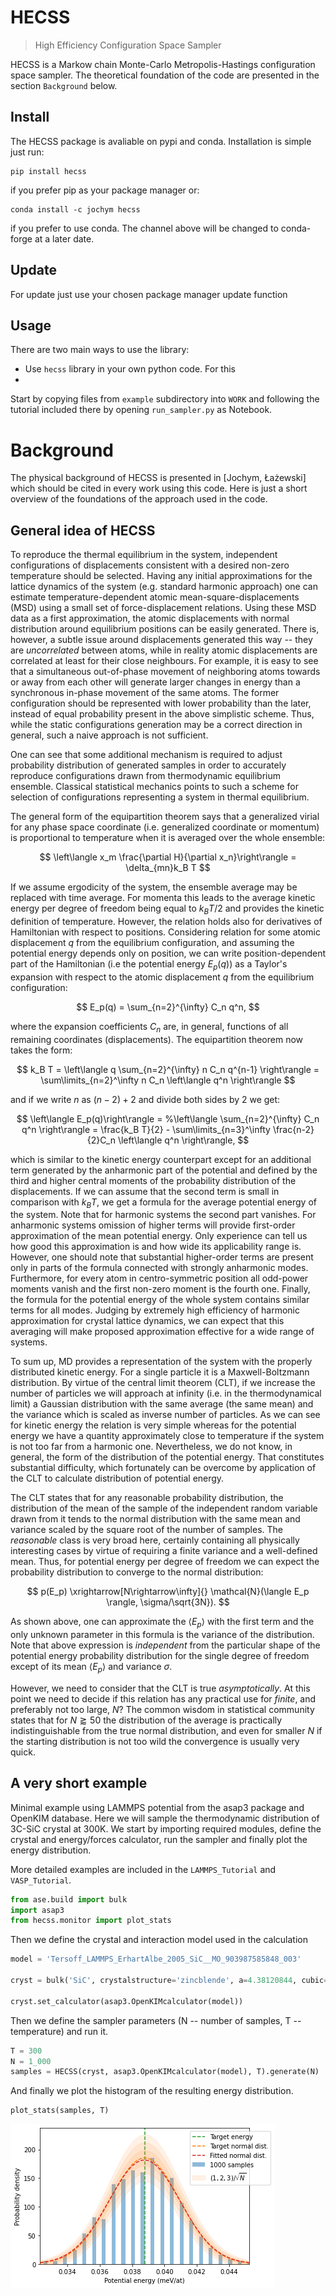 # HECSS
> High Efficiency Configuration Space Sampler


HECSS is a Markow chain Monte-Carlo Metropolis-Hastings configuration space sampler. The theoretical foundation of the code are presented in the section `Background` below.

## Install

The HECSS package is avaliable on pypi and conda. Installation is simple just run:
```
pip install hecss
```
if you prefer pip as your package manager or:
```
conda install -c jochym hecss
```
if you prefer to use conda. The channel above will be changed to conda-forge at a later date.

## Update

For update just use your chosen package manager update function

## Usage

There are two main ways to use the library:
 * Use `hecss` library in your own python code. For this 
 *

Start by copying files from `example` subdirectory into `WORK` and following
the tutorial included there by opening `run_sampler.py` as Notebook.

# Background

The physical background of  HECSS is presented in [Jochym, Łażewski] which should be cited in every work using this code. Here is just a short overview of the foundations of the approach used in the code.



## General idea of HECSS

To reproduce the thermal equilibrium in the system, independent configurations of displacements consistent with a desired non-zero temperature should be selected. 
Having any initial approximations for the lattice dynamics of the system (e.g. standard harmonic approach) one can estimate temperature-dependent atomic mean-square-displacements (MSD) using a small set of force-displacement relations. Using these MSD data as a first approximation, the atomic displacements with normal distribution around equilibrium positions can be easily generated. 
There is, however, a subtle issue around displacements generated this way -- they are *uncorrelated* between atoms, while in reality atomic displacements are correlated at least for their close neighbours. For example, it is easy to see that a simultaneous out-of-phase movement of neighboring atoms towards or away from each other will generate larger changes in energy than a synchronous in-phase movement of the same atoms. The former configuration should be represented with lower probability than the later, instead of equal probability present in the above simplistic scheme. Thus, while the static configurations generation may be a correct direction in general, such a naive approach is not sufficient. 

One can see that some additional mechanism is required to adjust probability distribution of generated samples in order to accurately reproduce configurations drawn from thermodynamic equilibrium ensemble. Classical statistical mechanics points to such a scheme for selection of configurations representing a system in thermal equilibrium.

The general form of the equipartition theorem says that a generalized virial for any phase space coordinate (i.e. generalized coordinate or momentum) is proportional to temperature when it is averaged over the whole ensemble: 

$$
\left\langle x_m \frac{\partial H}{\partial x_n}\right\rangle = \delta_{mn}k_B T 
$$

If we assume ergodicity of the system, the ensemble average may be replaced with time average.
For momenta this leads to the average kinetic energy per degree of freedom being equal to $k_B T/2$ and provides the kinetic definition of temperature. However, the relation holds also for derivatives of Hamiltonian with respect to positions. Considering relation for some atomic displacement $q$ from the equilibrium configuration, and assuming the potential energy depends only on position, we can write position-dependent part of the Hamiltonian (i.e the potential energy $E_p(q)$) as a Taylor's expansion with respect to the atomic displacement $q$ from the equilibrium configuration:

$$
E_p(q) = \sum_{n=2}^{\infty} C_n q^n,
$$

where the expansion coefficients $C_n$ are, in general, functions of all remaining coordinates (displacements). 
The equipartition theorem now takes the form:

$$
k_B T = \left\langle q \sum_{n=2}^{\infty} n C_n q^{n-1} \right\rangle = \sum\limits_{n=2}^\infty n C_n \left\langle q^n \right\rangle
$$

and if we write $n$ as $(n-2)+2$ and divide both sides by $2$ we get:

$$
\left\langle E_p(q)\right\rangle = 
%\left\langle \sum_{n=2}^{\infty} C_n q^n \right\rangle = 
\frac{k_B T}{2} - 
    \sum\limits_{n=3}^\infty \frac{n-2}{2}C_n \left\langle q^n \right\rangle,
$$

which is similar to the kinetic energy counterpart except for an additional term generated by the anharmonic part of the potential and defined by the third and higher central moments of the probability distribution of the displacements. If we can assume that the second term is small in comparison with $k_B T$, we get a formula for the average potential energy of the system. Note that for harmonic systems the second part vanishes. For anharmonic systems omission of higher terms will provide first-order approximation of the mean potential energy. Only experience can tell us how good this approximation is and how wide its applicability range is. However, one should note that substantial higher-order terms are present only in parts of the formula connected with strongly anharmonic modes. Furthermore, for every atom in centro-symmetric position all odd-power moments vanish and the first non-zero moment is the fourth one. Finally, the formula for the potential energy of the whole system contains similar terms for all modes. Judging by extremely high efficiency of harmonic approximation for crystal lattice dynamics, we can expect that this averaging will make proposed approximation effective for a wide range of systems. 

To sum up, MD provides a representation of the system with the properly distributed kinetic energy. For a single particle it is a Maxwell-Boltzmann distribution. By virtue of the central limit theorem (CLT), if we increase the number of particles we will approach at infinity (i.e. in the thermodynamical limit) a Gaussian distribution with the same average (the same mean) and the variance which is scaled as inverse number of particles. As we can see for kinetic energy the relation is very simple whereas
for the potential energy we have a quantity approximately close to temperature if the system is not too far from a harmonic one. Nevertheless, we do not know, in general, the form of the distribution of the potential energy. That constitutes substantial difficulty, which fortunately can be overcome by application of the CLT to calculate distribution of potential energy.

The CLT states that for any reasonable probability distribution, the distribution of the mean of the sample of the independent random variable drawn from it tends to the normal distribution with the same mean and variance scaled by the square root of the number of samples. The *reasonable* class is very broad here, certainly containing all physically interesting cases by virtue of requiring a finite variance and a well-defined mean. Thus, for potential energy per degree of freedom we can expect the probability distribution to converge to the normal distribution:

$$
p(E_p) \xrightarrow[N\rightarrow\infty]{} \mathcal{N}(\langle E_p \rangle, \sigma/\sqrt{3N}).
$$

As shown above, one can approximate the $\langle E_p \rangle$ with the first term and the only unknown parameter in this formula is the variance of the distribution. Note that above expression is *independent* from the particular shape of the potential energy probability distribution for the single degree of freedom except of its mean $\langle E_p \rangle$ and variance $\sigma$.

However, we need to consider that the CLT is true *asymptotically*. At this point we need to decide if this relation has any practical use for *finite*, and preferably not too large, $N$? The common wisdom in statistical community states that for $N \gtrapprox 50$ the distribution of the average is practically indistinguishable from the true normal distribution, and even for smaller $N$ if the starting distribution is not too wild the convergence is usually very quick. 

## A very short example

Minimal example using LAMMPS potential from the asap3 package and OpenKIM database. Here we will sample the thermodynamic distribution of 3C-SiC crystal at 300K. We start by importing required modules, define the crystal and energy/forces calculator, run the sampler and finally plot the energy distribution. 

More detailed examples are included in the `LAMMPS_Tutorial` and `VASP_Tutorial`.

```python
from ase.build import bulk
import asap3
from hecss.monitor import plot_stats
```

Then we define the crystal and interaction model used in the calculation

```python
model = 'Tersoff_LAMMPS_ErhartAlbe_2005_SiC__MO_903987585848_003'

cryst = bulk('SiC', crystalstructure='zincblende', a=4.38120844, cubic=True).repeat((3,3,3))

cryst.set_calculator(asap3.OpenKIMcalculator(model))
```

Then we define the sampler parameters (N -- number of samples, T -- temperature) and run it.

```python
T = 300
N = 1_000
samples = HECSS(cryst, asap3.OpenKIMcalculator(model), T).generate(N)
```

And finally we plot the histogram of the resulting energy distribution.

```python
plot_stats(samples, T)
```


![png](docs/images/output_18_0.png)

